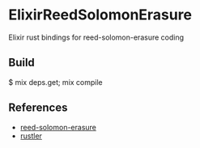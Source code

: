 ElixirReedSolomonErasure
=====

Elixir rust bindings for reed-solomon-erasure coding

Build
-----

$ mix deps.get; mix compile

References
-----

* [reed-solomon-erasure](https://github.com/darrenldl/reed-solomon-erasure)
* [rustler](https://github.com/hansihe/rustler)

